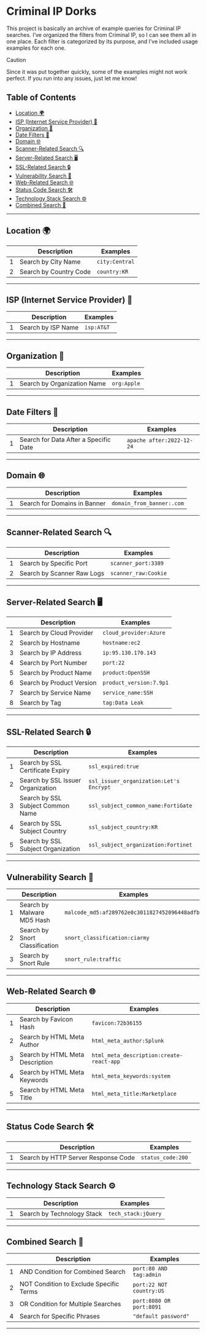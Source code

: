 # Criminal IP Dorks

This project is basically an archive of example queries for Criminal IP searches. I’ve organized the filters from Criminal IP, so I can see them all in one place. Each filter is categorized by its purpose, and I’ve included usage examples for each one. 

> [!CAUTION]
> Since it was put together quickly, some of the examples might not work perfect.
> If you run into any issues, just let me know!


## Table of Contents

- [Location 🌍](##location-)
- [ISP (Internet Service Provider) 📶](##isp-internet-service-provider-)
- [Organization 🏢](##organization-)
- [Date Filters 📅](##date-filters-)
- [Domain 🌐](##domain-)
- [Scanner-Related Search 🔍](##scanner-related-search-)
- [Server-Related Search 🖥️](##server-related-search-)
- [SSL-Related Search 🔒](##ssl-related-search-)
- [Vulnerability Search 🦠](##vulnerability-search-)
- [Web-Related Search 🌐](##web-related-search-)
- [Status Code Search 🛠️](##status-code-search-)
- [Technology Stack Search ⚙️](##technology-stack-search-)
- [Combined Search 🔀](##combined-search-)

---

## **Location 🌍**

|   | **Description**            | **Examples**       |
|---|----------------------------|--------------------|
| 1 | Search by City Name        | `city:Central`     |
| 2 | Search by Country Code     | `country:KR`       |

---

## **ISP (Internet Service Provider) 📶**

|   | **Description**            | **Examples**     |
|---|----------------------------|------------------|
| 1 | Search by ISP Name         | `isp:AT&T`       |

---

## **Organization 🏢**

|   | **Description**                    | **Examples** |
|---|------------------------------------|--------------|
| 1 | Search by Organization Name        | `org:Apple`   |

---

## **Date Filters 📅**

|   | **Description**                        | **Examples**             |
|---|----------------------------------------|--------------------------|
| 1 | Search for Data After a Specific Date | `apache after:2022-12-24` |

---

## **Domain 🌐**

|   | **Description**                | **Examples**           |
|---|--------------------------------|------------------------|
| 1 | Search for Domains in Banner   | `domain_from_banner:.com` |

---

## **Scanner-Related Search 🔍**

|   | **Description**                 | **Examples**        |
|---|---------------------------------|---------------------|
| 1 | Search by Specific Port         | `scanner_port:3389` |
| 2 | Search by Scanner Raw Logs      | `scanner_raw:Cookie` |

---

## **Server-Related Search 🖥️**

|   | **Description**                  | **Examples**               |
|---|----------------------------------|----------------------------|
| 1 | Search by Cloud Provider         | `cloud_provider:Azure`     |
| 2 | Search by Hostname               | `hostname:ec2`             |
| 3 | Search by IP Address             | `ip:95.130.170.143`        |
| 4 | Search by Port Number            | `port:22`                  |
| 5 | Search by Product Name           | `product:OpenSSH`          |
| 6 | Search by Product Version        | `product_version:7.9p1`    |
| 7 | Search by Service Name           | `service_name:SSH`         |
| 8 | Search by Tag                    | `tag:Data Leak`            |

---

## **SSL-Related Search 🔒**

|   | **Description**                         | **Examples**                            |
|---|-----------------------------------------|-----------------------------------------|
| 1 | Search by SSL Certificate Expiry        | `ssl_expired:true`                     |
| 2 | Search by SSL Issuer Organization       | `ssl_issuer_organization:Let's Encrypt` |
| 3 | Search by SSL Subject Common Name       | `ssl_subject_common_name:FortiGate`     |
| 4 | Search by SSL Subject Country           | `ssl_subject_country:KR`                |
| 5 | Search by SSL Subject Organization      | `ssl_subject_organization:Fortinet`     |

---

## **Vulnerability Search 🦠**

|   | **Description**                       | **Examples**                                    |
|---|---------------------------------------|-------------------------------------------------|
| 1 | Search by Malware MD5 Hash            | `malcode_md5:af289762e0c3011827452096448adfb1` |
| 2 | Search by Snort Classification        | `snort_classification:ciarmy`                   |
| 3 | Search by Snort Rule                  | `snort_rule:traffic`                            |

---

## **Web-Related Search 🌐**

|   | **Description**                      | **Examples**                              |
|---|--------------------------------------|-------------------------------------------|
| 1 | Search by Favicon Hash               | `favicon:72b36155`                        |
| 2 | Search by HTML Meta Author           | `html_meta_author:Splunk`                 |
| 3 | Search by HTML Meta Description      | `html_meta_description:create-react-app` |
| 4 | Search by HTML Meta Keywords         | `html_meta_keywords:system`              |
| 5 | Search by HTML Meta Title            | `html_meta_title:Marketplace`            |

---

## **Status Code Search 🛠️**

|   | **Description**                          | **Examples**     |
|---|------------------------------------------|------------------|
| 1 | Search by HTTP Server Response Code      | `status_code:200` |

---

## **Technology Stack Search ⚙️**

|   | **Description**                  | **Examples**     |
|---|----------------------------------|------------------|
| 1 | Search by Technology Stack       | `tech_stack:jQuery` |

---

## **Combined Search 🔀**

|   | **Description**                          | **Examples**                   |
|---|------------------------------------------|--------------------------------|
| 1 | AND Condition for Combined Search       | `port:80 AND tag:admin`        |
| 2 | NOT Condition to Exclude Specific Terms | `port:22 NOT country:US`       |
| 3 | OR Condition for Multiple Searches      | `port:8080 OR port:8091`       |
| 4 | Search for Specific Phrases             | `"default password"`           |

---
